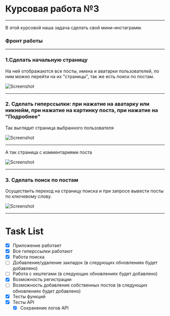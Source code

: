 # Курсовая работа №3
___
В этой курсовой наша задача сделать свой мини-инстаграмм.

### Фронт работы
___
### 1.Сделать начальную страницу
На ней отображаются все посты, имена и аватарки пользователей, по ним можно перейти на их "страницы", так же есть поиск по постам.

![Screenshot](readme/first_page.png)
___
### 2. Сделать гиперссылки: при нажатие на аватарку или никнейм, при нажатие на картинку поста, при нажатие на "Подробнее"
Так выглядит страница выбранного пользователя

![Screenshot](readme/user_page.png)
___
А так страница с комментариями поста

![Screenshot](readme/post_page.png)
___
### 3. Сделать поиск по постам

Осуществить переход на страницу поиска и при запросе вывести посты по ключевому слову.

![Screenshot](readme/search_page.png)
___
# Task List
- [x] Приложение работает
- [x] Все гиперссылки работают
- [x] Работа поиска
- [ ] Добавление/удаление закладок (в следующих обновлениях будет добавлено)
- [ ] Работа с хештегами (в следующих обновлениях будет добавлено)
- [x] Возможность регистрации
- [ ] Возможность добавление собственных постов (в следующих обновлениях будет добавлено)
- [x] Тесты функций
- [x] Тесты API
  - [x] Сохранение логов API
